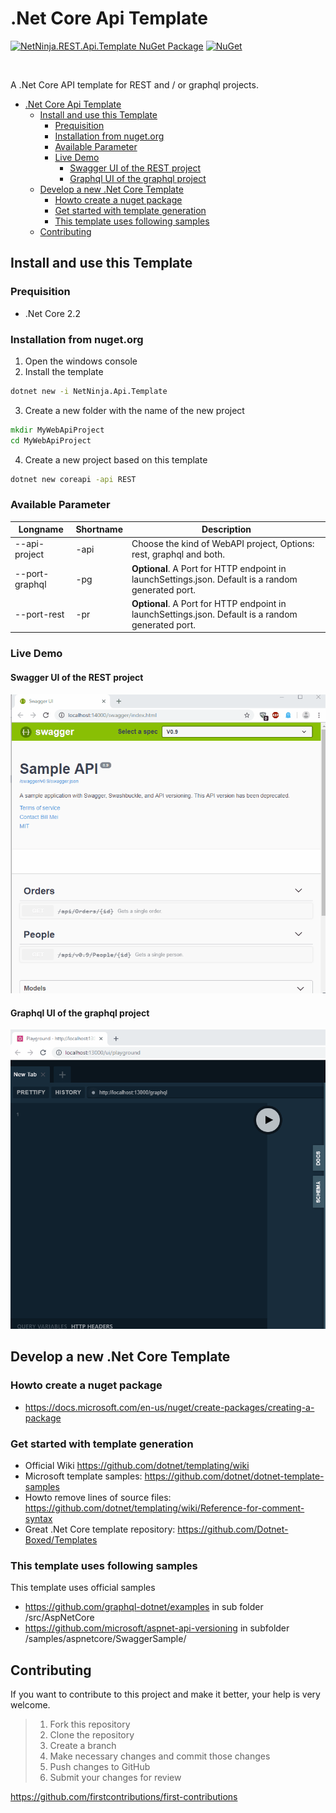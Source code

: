 # .Net Core Api Template

[![NetNinja.REST.Api.Template NuGet Package](https://img.shields.io/badge/nuget-1.1.1-blue)](https://www.nuget.org/packages/NetNinja.REST.Api.Template/) [![NuGet](https://img.shields.io/nuget/dt/NetNinja.REST.Api.Template.svg)](https://www.nuget.org/packages/NetNinja.REST.Api.Template/)

<br/>

A .Net Core API template for REST and / or graphql projects.

- [.Net Core Api Template](#net-core-api-template)
  - [Install and use this Template](#install-and-use-this-template)
    - [Prequisition](#prequisition)
    - [Installation from nuget.org](#installation-from-nugetorg)
    - [Available Parameter](#available-parameter)
    - [Live Demo](#live-demo)
      - [Swagger UI of the REST project](#swagger-ui-of-the-rest-project)
      - [Graphql UI of the graphql project](#graphql-ui-of-the-graphql-project)
  - [Develop a new .Net Core Template](#develop-a-new-net-core-template)
    - [Howto create a nuget package](#howto-create-a-nuget-package)
    - [Get started with template generation](#get-started-with-template-generation)
    - [This template uses following samples](#this-template-uses-following-samples)
  - [Contributing](#contributing)

## Install and use this Template 

### Prequisition 

* .Net Core 2.2


### Installation from nuget.org
 
1. Open the windows console
2. Install the template

```bat
dotnet new -i NetNinja.Api.Template
```

3. Create a new folder with the name of the new project

```bat
mkdir MyWebApiProject
cd MyWebApiProject
```

4. Create a new project based on this template

```bat
dotnet new coreapi -api REST 
```

 ### Available Parameter

Longname      |Shortname     | Description  
 -------------| -------------|-------------
 --api-project| -api         | Choose the kind of WebAPI project, Options: rest, graphql and both.
  --port-graphql | -pg         | **Optional**. A Port for HTTP endpoint in launchSettings.json. Default is a random generated port.
   --port-rest | -pr         | **Optional**. A Port for HTTP endpoint in launchSettings.json. Default is a random generated port.

### Live Demo

#### Swagger UI of the REST project
![Swagger Demo](/Images/swagger-demo.gif)


#### Graphql UI of the graphql project
![Graphql Demo](/Images/graphql-demo.gif)


## Develop a new .Net Core Template

### Howto create a nuget package
* https://docs.microsoft.com/en-us/nuget/create-packages/creating-a-package

### Get started with template generation

* Official Wiki https://github.com/dotnet/templating/wiki
* Microsoft template samples: https://github.com/dotnet/dotnet-template-samples
* Howto remove lines of source files: https://github.com/dotnet/templating/wiki/Reference-for-comment-syntax
* Great .Net Core template repository: https://github.com/Dotnet-Boxed/Templates
 
### This template uses following samples
 
 This template uses official samples
 * https://github.com/graphql-dotnet/examples in sub folder /src/AspNetCore
 * https://github.com/microsoft/aspnet-api-versioning in subfolder /samples/aspnetcore/SwaggerSample/
 

## Contributing
If you want to contribute to this project and make it better, your help is very welcome.

>1. Fork this repository
>2. Clone the repository
>3. Create a branch
>4. Make necessary changes and commit those changes
>5. Push changes to GitHub
>6. Submit your changes for review

https://github.com/firstcontributions/first-contributions

